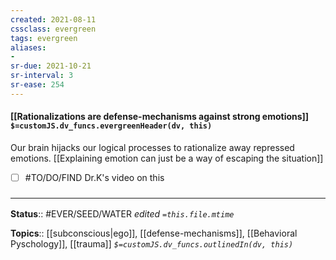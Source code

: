 ```yaml
---
created: 2021-08-11
cssclass: evergreen
tags: evergreen
aliases:
- 
sr-due: 2021-10-21
sr-interval: 3
sr-ease: 254
---
```


#### [[Rationalizations are defense-mechanisms against strong emotions]] `$=customJS.dv_funcs.evergreenHeader(dv, this)`

Our brain hijacks our logical processes to rationalize away repressed emotions. [[Explaining emotion can just be a way of escaping the situation]]

- [ ] #TO/DO/FIND Dr.K's video on this

### <hr class="footnote"/>

**Status**:: #EVER/SEED/WATER 
*edited `=this.file.mtime`*

**Topics**:: [[subconscious|ego]], [[defense-mechanisms]], [[Behavioral Pyschology]], [[trauma]]
*`$=customJS.dv_funcs.outlinedIn(dv, this)`*

